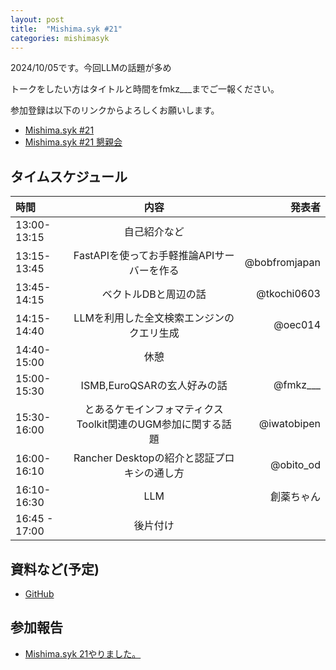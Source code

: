 ```yaml
---
layout: post
title:  "Mishima.syk #21"
categories: mishimasyk
---
```


2024/10/05です。今回LLMの話題が多め

トークをしたい方はタイトルと時間をfmkz___までご一報ください。

参加登録は以下のリンクからよろしくお願いします。

- [Mishima.syk #21](https://connpass.com/event/327459/)
- [Mishima.syk #21 懇親会](https://connpass.com/event/327458/)

## タイムスケジュール

| 時間 | 内容| 発表者 |
|:------------ |:--------------:| ------------:|
|13:00-13:15|自己紹介など||
|13:15-13:45|FastAPIを使ってお手軽推論APIサーバーを作る|@bobfromjapan|
|13:45-14:15|ベクトルDBと周辺の話|@tkochi0603|
|14:15-14:40|LLMを利用した全文検索エンジンのクエリ生成|@oec014|
|14:40-15:00|休憩||
|15:00-15:30|ISMB,EuroQSARの玄人好みの話|@fmkz___|
|15:30-16:00|とあるケモインフォマティクスToolkit関連のUGM参加に関する話題|@iwatobipen|
|16:00-16:10|Rancher Desktopの紹介と認証プロキシの通し方|@obito_od|
|16:10-16:30|LLM|創薬ちゃん|
|16:45 - 17:00|後片付け||


## 資料など(予定)

- [GitHub](https://github.com/Mishima-syk/21)

## 参加報告

- [Mishima.syk 21やりました。](http://blog.kzfmix.com/entry/1728255603)
